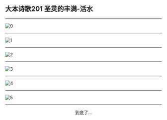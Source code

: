 
## 大本诗歌201 圣灵的丰满-活水
        
<div id="aplayer0"></div>

---

<img alt="0" data-original="/data/d0201/0">

---

<img alt="1" data-original="/data/d0201/1">

---

<img alt="2" data-original="/data/d0201/2">

---

<img alt="3" data-original="/data/d0201/3">

---

<img alt="4" data-original="/data/d0201/4">

---

<img alt="5" data-original="/data/d0201/5">

---

<p style="text-align: center">到底了...</p>

<script src="/js/dist-view.js"></script>

<script>
MAIN.id = 'd0201';
        
const ap0 = new APlayer({
    container: document.getElementById('aplayer0'),
    volume: 1,
    loop: 'none',
    preload: 'none',
    audio: [{
        name: '大本诗歌201.mp3',
        artist: '大本诗歌',
        url: 'https://res.wx.qq.com/voice/getvoice?mediaid=MzI0NTk3MDM5M18yMjQ3NDkwMTI1',
        cover: '/favicon'
    }]
});
</script>
